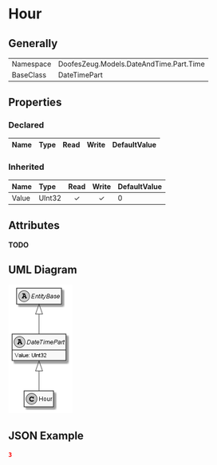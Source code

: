 ﻿# Hour

## Generally

|||
|:-|:-|
|Namespace|DoofesZeug.Models.DateAndTime.Part.Time|
|BaseClass|DateTimePart|

## Properties

### Declared

|Name|Type|Read|Write|DefaultValue|
|:---|:---|:--:|:---:|:-----------|

### Inherited

|Name|Type|Read|Write|DefaultValue|
|:---|:---|:--:|:---:|:-----------|
|Value|UInt32|&#x2713;|&#x2713;|0|

## Attributes

**TODO**

## UML Diagram

![Hour.png](./Hour.png "Hour")

## JSON Example

```json
3
```

